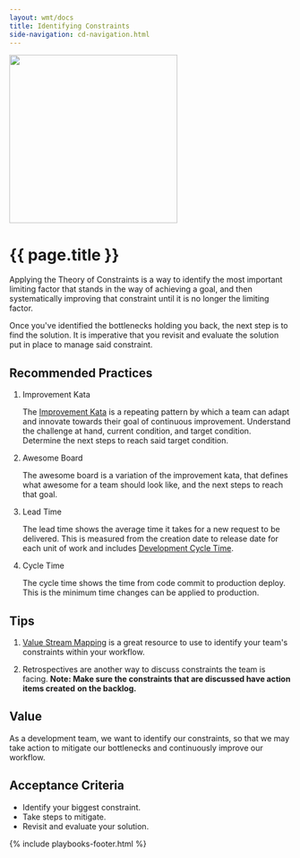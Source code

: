 ```yaml
---
layout: wmt/docs
title: Identifying Constraints
side-navigation: cd-navigation.html
---
```


<img src="/assets/img/devops-dojo-motto.png" class="img-responsive" width="300px" />

# {{ page.title }}

Applying the Theory of Constraints is a way to identify the most important
limiting factor that stands in the way of achieving a goal, and then
systematically improving that constraint until it is no longer the limiting factor.

Once you've identified the bottlenecks holding you back, the next step is to
find the solution. It is imperative that you revisit and evaluate the solution
put in place to manage said constraint.

## Recommended Practices

1. Improvement Kata

   The [Improvement Kata](./../playbooks/improvement-kata.html) is a repeating pattern
   by which a team can adapt and innovate towards their goal of continuous
   improvement. Understand the challenge at hand, current condition, and
   target condition. Determine the next steps to reach said target condition.

2. Awesome Board

   The awesome board is a variation of the improvement kata, that defines what
   awesome for a team should look like, and the next steps to reach that goal.

3. Lead Time

   The lead time shows the average time it takes for a new request to be
   delivered. This is measured from the creation date to release date for each
   unit of work and includes [Development Cycle Time](../metrics/development-cycle-time.html).

4. Cycle Time

   The cycle time shows the time from code commit to production deploy. This is
   the minimum time changes can be applied to production.

## Tips

1. [Value Stream Mapping](./vsm.html) is a great
   resource to use to identify your team's constraints within your workflow.

2. Retrospectives are another way to discuss constraints the team is facing.
   **Note: Make sure the constraints that are discussed have action items created**
   **on the backlog.**

## Value

As a development team, we want to identify our constraints, so that we may take
action to mitigate our bottlenecks and continuously improve our workflow.

## Acceptance Criteria

- Identify your biggest constraint.
- Take steps to mitigate.
- Revisit and evaluate your solution.

{% include playbooks-footer.html %}
